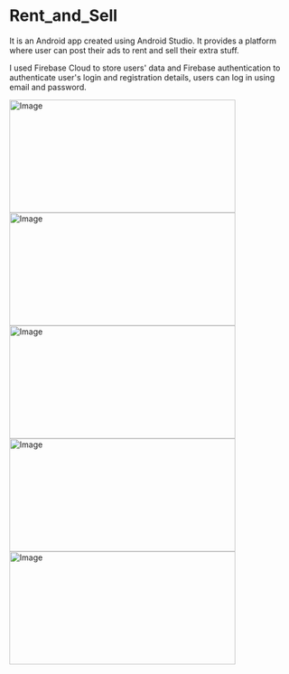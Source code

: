 # Rent_and_Sell
It is an Android app created using Android Studio. It provides a platform where user can post their ads to rent and sell their extra stuff.

I used Firebase Cloud to store users' data and Firebase authentication to authenticate user's login and registration details, users can log in using email and password.

<img src="https://user-images.githubusercontent.com/60127661/130100458-df8058d1-b87d-475d-bb22-9612b2961d24.png" alt="Image" width="400" height="200">

<img src="https://user-images.githubusercontent.com/60127661/130100467-26696809-cb08-4722-8d0d-529a0dc59de8.png" alt="Image" width="400" height="200">

<img src="https://user-images.githubusercontent.com/60127661/130100469-a48cace4-5a29-4274-86fe-e35df13c4774.png" alt="Image" width="400" height="200">

<img src="https://user-images.githubusercontent.com/60127661/130101501-16811118-c0f5-46df-99db-90a40d541df1.jpg" alt="Image" width="400" height="200">

<img src="https://user-images.githubusercontent.com/60127661/130101625-e280ace4-90bd-4214-8e44-afebb56682dd.jpg" alt="Image" width="400" height="200">



